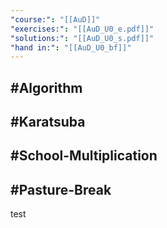 ```yaml
---
"course:": "[[AuD]]"
"exercises:": "[[AuD_U0_e.pdf]]"
"solutions:": "[[AuD_U0_s.pdf]]"
"hand in:": "[[AuD_U0_bf]]"
---
```

## #Algorithm

## #Karatsuba
## #School-Multiplication
## #Pasture-Break


test